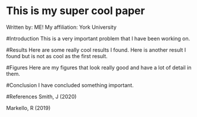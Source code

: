 # This is my super cool paper
Written by: ME!
My affiliation: York University 

#Introduction
This is a very important problem that I have been working on.

#Results 
Here are some really cool results I found.
Here is another result I found but is not as cool as the first result.

#Figures 
Here are my figures that look really good and have a lot of detail in them. 

#Conclusion 
I have concluded something important. 

#References
Smith, J (2020)

Markello, R (2019)

